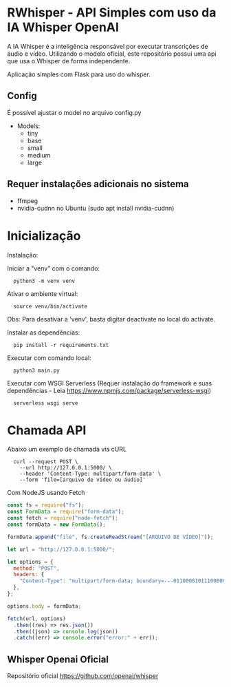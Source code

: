 # RWhisper - API Simples com uso da IA Whisper OpenAI

A IA Whisper é a inteligência responsável por executar transcrições de áudio e vídeo.
Utilizando o modelo oficial, este repositório possui uma api que usa o Whisper de forma independente.

Aplicação simples com Flask para uso do whisper.

## Config

É possível ajustar o model no arquivo config.py

- Models:
  - tiny
  - base
  - small
  - medium
  - large

## Requer instalações adicionais no sistema

- ffmpeg
- nvidia-cudnn no Ubuntu (sudo apt install nvidia-cudnn)

# Inicialização

Instalação:

Iniciar a "venv" com o comando:

```shell
  python3 -m venv venv
```

Ativar o ambiente virtual:

```shell
  source venv/bin/activate
```

Obs: Para desativar a 'venv', basta digitar deactivate no local do activate.

Instalar as dependências:

```shell
  pip install -r requirements.txt
```

Executar com comando local:

```shell
  python3 main.py
```

Executar com WSGI Serverless (Requer instalação do framework e suas dependências - Leia https://www.npmjs.com/package/serverless-wsgi)

```shell
  serverless wsgi serve
```

# Chamada API

Abaixo um exemplo de chamada via cURL

```shell
  curl --request POST \
    --url http://127.0.0.1:5000/ \
    --header 'Content-Type: multipart/form-data' \
    --form 'file=[arquivo de vídeo ou áudio]'
```

Com NodeJS usando Fetch

```javascript
const fs = require("fs");
const FormData = require("form-data");
const fetch = require("node-fetch");
const formData = new FormData();

formData.append("file", fs.createReadStream("[ARQUIVO DE VÍDEO]"));

let url = "http://127.0.0.1:5000/";

let options = {
  method: "POST",
  headers: {
    "Content-Type": "multipart/form-data; boundary=---011000010111000001101001",
  },
};

options.body = formData;

fetch(url, options)
  .then((res) => res.json())
  .then((json) => console.log(json))
  .catch((err) => console.error("error:" + err));
```

## Whisper Openai Oficial

Repositório oficial https://github.com/openai/whisper
